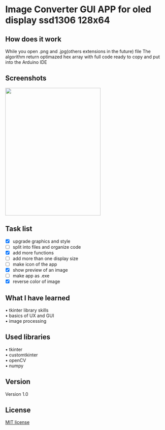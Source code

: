 # Image Converter GUI APP for oled display ssd1306 128x64
## How does it work
While you open .png and .jpg(others extensions in the future) file The algorithm return optimazed hex array with full code ready to copy and put into the Arduino IDE <br>
## Screenshots

<img src="https://user-images.githubusercontent.com/123249470/232077136-51249a30-45eb-4e6f-8b22-6d2739350bd4.gif" width="300" height="400">

## Task list
- [x] upgrade graphics and style<br>
- [ ] split into files and organize code<br>
- [x] add more functions <br>
- [ ] add more than one display size <br>
- [ ] make icon of the app <br>
- [x] show preview of an image <br>
- [ ] make app as .exe <br>
- [x] reverse color of image <br>
## What I have learned
•	tkinter library skills <br>
•	basics of UX and GUI<br>
•	image processing <br>
## Used libraries
• tkinter <br> 
• customtkinter <br>
• openCV <br>
• numpy 
## Version
Version 1.0
## License 
[MIT license](LICENSE)
